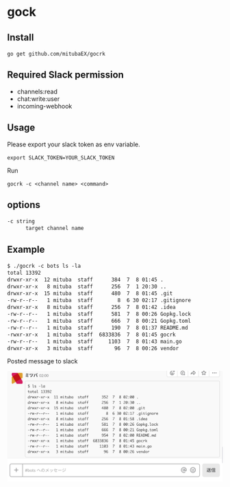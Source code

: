# gock

## Install

```
go get github.com/mitubaEX/gocrk
```

## Required Slack permission

- channels:read
- chat:write:user
- incoming-webhook

## Usage

Please export your slack token as env variable.

```
export SLACK_TOKEN=YOUR_SLACK_TOKEN
```
Run

```
gocrk -c <channel name> <command>
```

## options

```
-c string
      target channel name
```

## Example

```
$ ./gocrk -c bots ls -la
total 13392
drwxr-xr-x  12 mituba  staff      384  7  8 01:45 .
drwxr-xr-x   8 mituba  staff      256  7  1 20:30 ..
drwxr-xr-x  15 mituba  staff      480  7  8 01:45 .git
-rw-r--r--   1 mituba  staff        8  6 30 02:17 .gitignore
drwxr-xr-x   8 mituba  staff      256  7  8 01:42 .idea
-rw-r--r--   1 mituba  staff      581  7  8 00:26 Gopkg.lock
-rw-r--r--   1 mituba  staff      666  7  8 00:21 Gopkg.toml
-rw-r--r--   1 mituba  staff      190  7  8 01:37 README.md
-rwxr-xr-x   1 mituba  staff  6833836  7  8 01:45 gocrk
-rw-r--r--   1 mituba  staff     1103  7  8 01:43 main.go
drwxr-xr-x   3 mituba  staff       96  7  8 00:26 vendor
```

Posted message to slack

![ls](./screenshot/ls.png)
